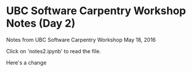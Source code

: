 # UBC Software Carpentry Workshop Notes (Day 2)
Notes from UBC Software Carpentry Workshop May 18, 2016

Click on 'notes2.ipynb' to read the file.

Here's a change
